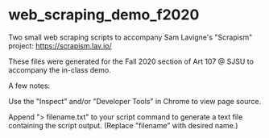 # web_scraping_demo_f2020
Two small web scraping scripts to accompany Sam Lavigne's "Scrapism" project: https://scrapism.lav.io/ 

These files were generated for the Fall 2020 section of Art 107 @ SJSU to accompany the in-class demo.

A few notes:

Use the "Inspect" and/or "Developer Tools" in Chrome to view page source.

Append "> filename.txt" to your script command to generate a text file containing the script output. (Replace "filename" with desired name.) 
